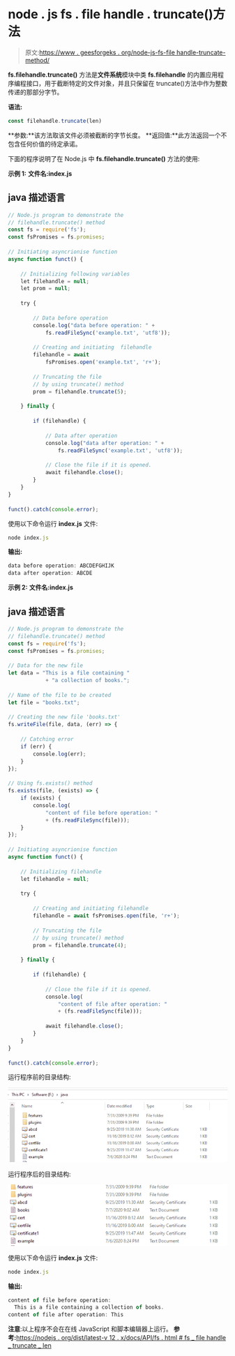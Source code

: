 # node . js fs . file handle . truncate()方法

> 原文:[https://www . geesforgeks . org/node-js-fs-file handle-truncate-method/](https://www.geeksforgeeks.org/node-js-fs-filehandle-truncate-method/)

**fs.filehandle.truncate()** 方法是**文件系统**模块中类 **fs.filehandle** 的内置应用程序编程接口，用于截断特定的文件对象，并且只保留在 truncate()方法中作为整数传递的那部分字节。

**语法:**

```js
const filehandle.truncate(len)
```

**参数:**该方法取该文件必须被截断的字节长度。
**返回值:**此方法返回一个不包含任何价值的待定承诺。

下面的程序说明了在 Node.js 中 **fs.filehandle.truncate()** 方法的使用:

**示例 1:** **文件名:index.js**

## java 描述语言

```js
// Node.js program to demonstrate the
// filehandle.truncate() method
const fs = require('fs');
const fsPromises = fs.promises;

// Initiating asyncrionise function
async function funct() {

    // Initializing following variables
    let filehandle = null;
    let prom = null;

    try {

        // Data before operation
        console.log("data before operation: " +
            fs.readFileSync('example.txt', 'utf8'));

        // Creating and initiating  filehandle
        filehandle = await
            fsPromises.open('example.txt', 'r+');

        // Truncating the file
        // by using truncate() method
        prom = filehandle.truncate(5);

    } finally {

        if (filehandle) {

            // Data after operation
            console.log("data after operation: " +
                fs.readFileSync('example.txt', 'utf8'));

            // Close the file if it is opened.
            await filehandle.close();
        }
    }
}

funct().catch(console.error);
```

使用以下命令运行 **index.js** 文件:

```js
node index.js
```

**输出:**

```js
data before operation: ABCDEFGHIJK
data after operation: ABCDE
```

**示例 2:** **文件名:index.js**

## java 描述语言

```js
// Node.js program to demonstrate the
// filehandle.truncate() method
const fs = require('fs');
const fsPromises = fs.promises;

// Data for the new file
let data = "This is a file containing "
            + "a collection of books.";

// Name of the file to be created
let file = "books.txt";

// Creating the new file 'books.txt'
fs.writeFile(file, data, (err) => {

    // Catching error
    if (err) {
        console.log(err);
    }
});

// Using fs.exists() method
fs.exists(file, (exists) => {
    if (exists) {
        console.log(
            "content of file before operation: "
            + (fs.readFileSync(file)));
    }
});

// Initiating asyncrionise function
async function funct() {

    // Initializing filehandle
    let filehandle = null;

    try {

        // Creating and initiating filehandle
        filehandle = await fsPromises.open(file, 'r+');

        // Truncating the file
        // by using truncate() method
        prom = filehandle.truncate(4);

    } finally {

        if (filehandle) {

            // Close the file if it is opened.
            console.log(
                "content of file after operation: "
                + (fs.readFileSync(file)));

            await filehandle.close();
        }
    }
}

funct().catch(console.error);
```

运行程序前的目录结构:

![](img/01f73ba41511f0178722008f0b80ab52.png)

运行程序后的目录结构:

![](img/0ecf2ff4cf6c5de99b63f81df99f18a4.png)

使用以下命令运行 **index.js** 文件:

```js
node index.js
```

**输出:**

```js
content of file before operation: 
  This is a file containing a collection of books.
content of file after operation: This
```

**注意**:以上程序不会在在线 JavaScript 和脚本编辑器上运行。
**参考:**[https://nodejs . org/dist/latest-v 12 . x/docs/API/fs . html # fs _ file handle _ truncate _ len](https://nodejs.org/dist/latest-v12.x/docs/api/fs.html#fs_filehandle_truncate_len)
